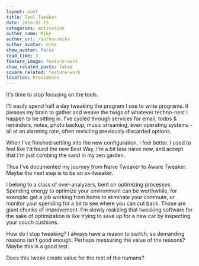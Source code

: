 ```yaml
---
layout: post
title: Tool Tweaker
date: 2016-02-15
categories: motivation
author_name: Mike
author_url: /author/mike
author_avatar: mike
show_avatar: false
read_time: 3
feature_image: feature-work
show_related_posts: false
square_related: feature-work
location: Providence
---
```


It's time to stop focusing on the tools.

I'll easily spend half a day tweaking the program I use to write programs. It pleases my brain to gather and weave the twigs of whatever techno-nest I happen to be sitting in. I've cycled through services for email, todos & reminders, notes, photo backup, music streaming, even operating systems - all at an alarming rate, often revisiting previously discarded options.

When I've finished settling into the new configuration, I feel better. I used to feel like I'd found the new Best Way. I'm a *bit* less naive now, and accept that I'm just combing the sand in my zen garden.

Thus I've documented my journey from Naive Tweaker to Aware Tweaker. Maybe the next step is to be an ex-tweaker.

I belong to a class of over-analyzers, bent on optimizing processes. Spending energy to optimize your environment can be worthwhile, for example: get a job working from home to eliminate your commute, or monitor your spending for a bit to see where you can cut back. Those are giant chunks of improvement. I'm slowly realizing that tweaking software for the sake of optimization is like trying to save up for a new car by inspecting your couch cushions.

How do I stop tweaking? I always have a reason to switch, so demanding reasons isn't good enough. Perhaps measuring the value of the reasons? Maybe this is a good test:

Does this tweak create value for the rest of the humans?
